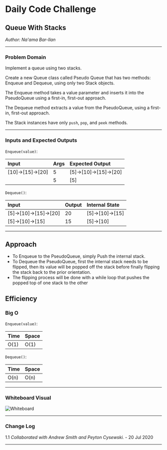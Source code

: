 # Daily Code Challenge

## Queue With Stacks
*Author: Na'ama Bar-Ilan*

---

### Problem Domain

Implement a queue using two stacks.

Create a new Queue class called Pseudo Queue that has two methods: Enqueue and Dequeue, using only two Stack objects.

The Enqueue method takes a value parameter and inserts it into the PseudoQueue using a first-in, first-out approach.

The Dequeue method extracts a value from the PseudoQueue, using a first-in, first-out approach.

The Stack instances have only `push`, `pop`, and `peek` methods.
 
---

### Inputs and Expected Outputs

`Enqueue(value)`:

| Input | Args  | Expected Output |
| :----------- | :----------- | :----------- |
| [10]->[15]->[20] | 5 | [5]->[10]->[15]->[20] |
|  | 5 | [5] |

`Dequeue()`:

| Input | Output  | Internal State |
| :----------- | :----------- | :----------- |
| [5]->[10]->[15]->[20] | 20 | [5]->[10]->[15] |
| [5]->[10]->[15] | 15 | [5]->[10] |


---

## Approach

- To Enqueue to the PseudoQueue, simply Push the internal stack.
- To Dequeue the PseudoQueue, first the internal stack needs to be flipped, then its value will be popped off the stack before finally flipping the stack back to the prior orientation.
- The flipping process will be done with a while loop that pushes the popped top of one stack to the other


## Efficiency


### Big O

`Enqueue(value)`:

| Time | Space |
| :----------- | :----------- |
| O(1) | O(1) |

`Dequeue()`:

| Time | Space |
| :----------- | :----------- |
| O(n) | O(n) |


---


### Whiteboard Visual

![Whiteboard](Assets/CodeChallenge11.png)


---

### Change Log 

1.1 *Collaborated with Andrew Smith and Peyton Cysewski.* - 20 Jul 2020

---

